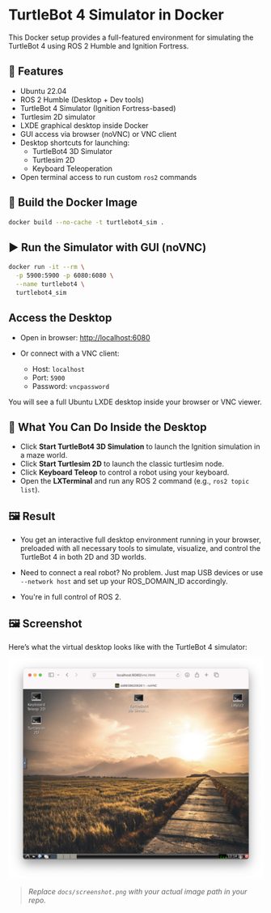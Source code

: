 # TurtleBot 4 Simulator in Docker

This Docker setup provides a full-featured environment for simulating the TurtleBot 4 using ROS 2 Humble and Ignition Fortress.


## 🚀 Features

* Ubuntu 22.04
* ROS 2 Humble (Desktop + Dev tools)
* TurtleBot 4 Simulator (Ignition Fortress-based)
* Turtlesim 2D simulator
* LXDE graphical desktop inside Docker
* GUI access via browser (noVNC) or VNC client
* Desktop shortcuts for launching:
  * TurtleBot4 3D Simulator
  * Turtlesim 2D
  * Keyboard Teleoperation
* Open terminal access to run custom `ros2` commands


## 🔧 Build the Docker Image

```bash
docker build --no-cache -t turtlebot4_sim .
```


## ▶️ Run the Simulator with GUI (noVNC)

```bash
docker run -it --rm \
  -p 5900:5900 -p 6080:6080 \
  --name turtlebot4 \
  turtlebot4_sim
```


## Access the Desktop

* Open in browser: [http://localhost:6080](http://localhost:6080)
* Or connect with a VNC client:

  * Host: `localhost`
  * Port: `5900`
  * Password: `vncpassword`

You will see a full Ubuntu LXDE desktop inside your browser or VNC viewer.


## 🧠 What You Can Do Inside the Desktop

* Click **Start TurtleBot4 3D Simulation** to launch the Ignition simulation in a maze world.
* Click **Start Turtlesim 2D** to launch the classic turtlesim node.
* Click **Keyboard Teleop** to control a robot using your keyboard.
* Open the **LXTerminal** and run any ROS 2 command (e.g., `ros2 topic list`).


## 🖼️ Result

* You get an interactive full desktop environment running in your browser, preloaded with all necessary tools to simulate, visualize, and control the TurtleBot 4 in both 2D and 3D worlds.

* Need to connect a real robot? No problem. Just map USB devices or use `--network host` and set up your ROS\_DOMAIN\_ID accordingly.

* You're in full control of ROS 2.


## 🖼️ Screenshot

Here’s what the virtual desktop looks like with the TurtleBot 4 simulator:

![TurtleBot 4 Simulator GUI Screenshot](screenshot.png)

> _Replace `docs/screenshot.png` with your actual image path in your repo._

